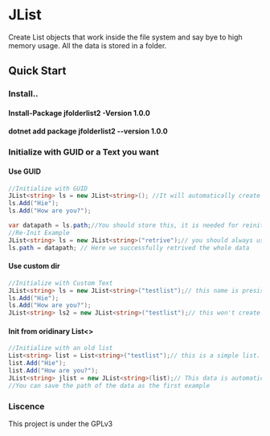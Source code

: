 # JList
Create  List objects that work inside the file system and say bye to high memory usage.
All the data is stored in a folder.
## Quick Start
### Install..
#### Install-Package jfolderlist2 -Version 1.0.0
#### dotnet add package jfolderlist2 --version 1.0.0
### Initialize with GUID or a Text you want
#### Use GUID
```c#
//Initialize with GUID
JList<string> ls = new JList<string>(); //It will automatically create a list in the data folder with a folder random folder name, but please use a custom name based list for more presistence
ls.Add("Hie");
ls.Add("How are you?");

var datapath = ls.path;//You should store this, it is needed for reinitialization
//Re-Init Example
JList<string> ls = new JList<string>("retrive");// you should always use retrive to retrive data from a path
ls.path = datapath; // Here we successfully retrived the whole data
```
#### Use custom dir
```c#
//Initialize with Custom Text
JList<string> ls = new JList<string>("testlist");// this name is presistent as long as the data folder is in the same path as the app.
ls.Add("Hie");
ls.Add("How are you?");
JList<string> ls2 = new JList<string>("testlist");// this won't create another data file but will use the data file that's already created which means it retrived the data again.

```
#### Init from oridinary List<>
```c#
//Initialize with an old list
List<string> list = List<string>("testlist");// this is a simple list.
list.Add("Hie");
list.Add("How are you?");
JList<string> jlist = new JList<string>(list);// This data is automatically saved into the data folder with a folder name of "list.GetHashCode();"
//You can save the path of the data as the first example

```
### Liscence
This project is under the GPLv3
